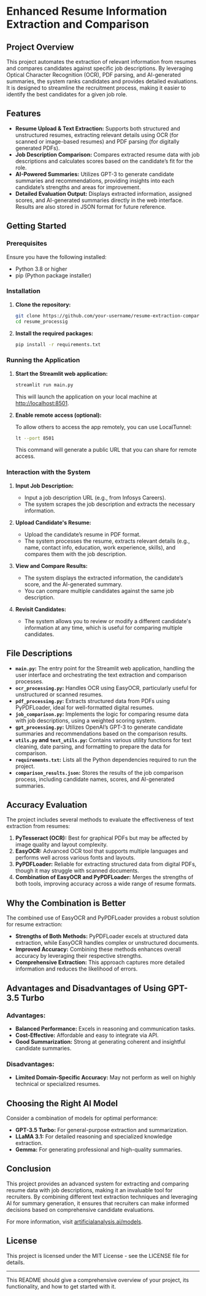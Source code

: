 # Enhanced Resume Information Extraction and Comparison

## Project Overview

This project automates the extraction of relevant information from resumes and compares candidates against specific job descriptions. By leveraging Optical Character Recognition (OCR), PDF parsing, and AI-generated summaries, the system ranks candidates and provides detailed evaluations. It is designed to streamline the recruitment process, making it easier to identify the best candidates for a given job role.

## Features

- **Resume Upload & Text Extraction:** Supports both structured and unstructured resumes, extracting relevant details using OCR (for scanned or image-based resumes) and PDF parsing (for digitally generated PDFs).
- **Job Description Comparison:** Compares extracted resume data with job descriptions and calculates scores based on the candidate’s fit for the role.
- **AI-Powered Summaries:** Utilizes GPT-3 to generate candidate summaries and recommendations, providing insights into each candidate’s strengths and areas for improvement.
- **Detailed Evaluation Output:** Displays extracted information, assigned scores, and AI-generated summaries directly in the web interface. Results are also stored in JSON format for future reference.

## Getting Started

### Prerequisites

Ensure you have the following installed:

- Python 3.8 or higher
- pip (Python package installer)

### Installation

1. **Clone the repository:**

   ```bash
   git clone https://github.com/your-username/resume-extraction-comparison.git
   cd resume_processig
   ```

2. **Install the required packages:**

   ```bash
   pip install -r requirements.txt
   ```

### Running the Application

1. **Start the Streamlit web application:**

   ```bash
   streamlit run main.py
   ```

   This will launch the application on your local machine at [http://localhost:8501](http://localhost:8501).

2. **Enable remote access (optional):**

   To allow others to access the app remotely, you can use LocalTunnel:

   ```bash
   lt --port 8501
   ```

   This command will generate a public URL that you can share for remote access.

### Interaction with the System

1. **Input Job Description:**
   - Input a job description URL (e.g., from Infosys Careers).
   - The system scrapes the job description and extracts the necessary information.

2. **Upload Candidate's Resume:**
   - Upload the candidate’s resume in PDF format.
   - The system processes the resume, extracts relevant details (e.g., name, contact info, education, work experience, skills), and compares them with the job description.

3. **View and Compare Results:**
   - The system displays the extracted information, the candidate’s score, and the AI-generated summary.
   - You can compare multiple candidates against the same job description.

4. **Revisit Candidates:**
   - The system allows you to review or modify a different candidate's information at any time, which is useful for comparing multiple candidates.

## File Descriptions

- **`main.py`:** The entry point for the Streamlit web application, handling the user interface and orchestrating the text extraction and comparison processes.
- **`ocr_processing.py`:** Handles OCR using EasyOCR, particularly useful for unstructured or scanned resumes.
- **`pdf_processing.py`:** Extracts structured data from PDFs using PyPDFLoader, ideal for well-formatted digital resumes.
- **`job_comparison.py`:** Implements the logic for comparing resume data with job descriptions, using a weighted scoring system.
- **`gpt_processing.py`:** Utilizes OpenAI’s GPT-3 to generate candidate summaries and recommendations based on the comparison results.
- **`utils.py` and `text_utils.py`:** Contains various utility functions for text cleaning, date parsing, and formatting to prepare the data for comparison.
- **`requirements.txt`:** Lists all the Python dependencies required to run the project.
- **`comparison_results.json`:** Stores the results of the job comparison process, including candidate names, scores, and AI-generated summaries.

## Accuracy Evaluation

The project includes several methods to evaluate the effectiveness of text extraction from resumes:

1. **PyTesseract (OCR):** Best for graphical PDFs but may be affected by image quality and layout complexity.
2. **EasyOCR:** Advanced OCR tool that supports multiple languages and performs well across various fonts and layouts.
3. **PyPDFLoader:** Reliable for extracting structured data from digital PDFs, though it may struggle with scanned documents.
4. **Combination of EasyOCR and PyPDFLoader:** Merges the strengths of both tools, improving accuracy across a wide range of resume formats.

## Why the Combination is Better

The combined use of EasyOCR and PyPDFLoader provides a robust solution for resume extraction:

- **Strengths of Both Methods:** PyPDFLoader excels at structured data extraction, while EasyOCR handles complex or unstructured documents.
- **Improved Accuracy:** Combining these methods enhances overall accuracy by leveraging their respective strengths.
- **Comprehensive Extraction:** This approach captures more detailed information and reduces the likelihood of errors.

## Advantages and Disadvantages of Using GPT-3.5 Turbo

### Advantages:
- **Balanced Performance:** Excels in reasoning and communication tasks.
- **Cost-Effective:** Affordable and easy to integrate via API.
- **Good Summarization:** Strong at generating coherent and insightful candidate summaries.

### Disadvantages:
- **Limited Domain-Specific Accuracy:** May not perform as well on highly technical or specialized resumes.

## Choosing the Right AI Model

Consider a combination of models for optimal performance:

- **GPT-3.5 Turbo:** For general-purpose extraction and summarization.
- **LLaMA 3.1:** For detailed reasoning and specialized knowledge extraction.
- **Gemma:** For generating professional and high-quality summaries.

## Conclusion

This project provides an advanced system for extracting and comparing resume data with job descriptions, making it an invaluable tool for recruiters. By combining different text extraction techniques and leveraging AI for summary generation, it ensures that recruiters can make informed decisions based on comprehensive candidate evaluations.

For more information, visit [artificialanalysis.ai/models](https://artificialanalysis.ai/models).

## License

This project is licensed under the MIT License - see the LICENSE file for details.

---

This README should give a comprehensive overview of your project, its functionality, and how to get started with it.
